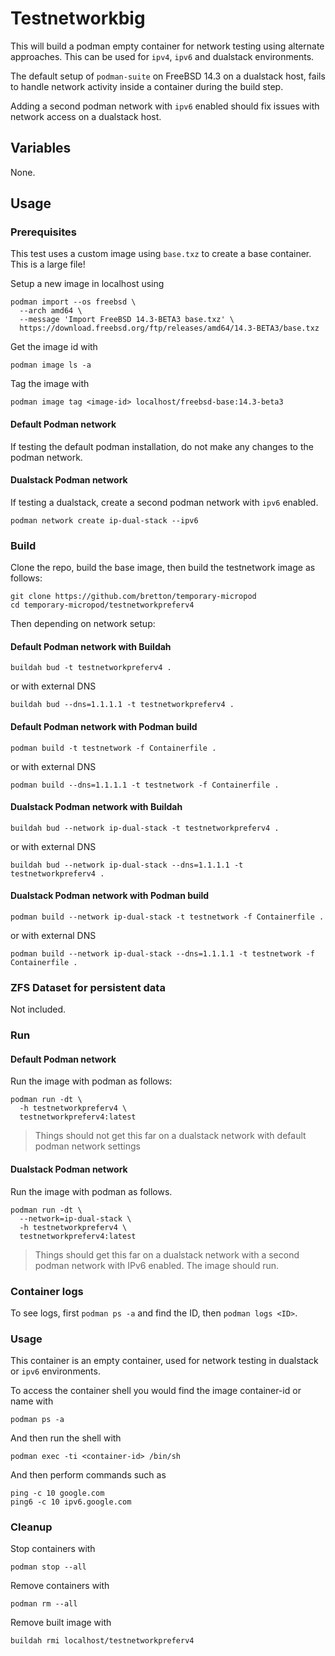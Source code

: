 # Testnetworkbig

This will build a podman empty container for network testing using alternate approaches. This can be used for `ipv4`, `ipv6` and dualstack environments.

The default setup of `podman-suite` on FreeBSD 14.3 on a dualstack host, fails to handle network activity inside a container during the build step.

Adding a second podman network with `ipv6` enabled should fix issues with network access on a dualstack host.

## Variables

None.

## Usage

### Prerequisites

This test uses a custom image using `base.txz` to create a base container. This is a large file!

Setup a new image in localhost using

```
podman import --os freebsd \
  --arch amd64 \
  --message 'Import FreeBSD 14.3-BETA3 base.txz' \
  https://download.freebsd.org/ftp/releases/amd64/14.3-BETA3/base.txz
```

Get the image id with
```
podman image ls -a
```

Tag the image with
```
podman image tag <image-id> localhost/freebsd-base:14.3-beta3
```


#### Default Podman network

If testing the default podman installation, do not make any changes to the podman network.

#### Dualstack Podman network

If testing a dualstack, create a second podman network with `ipv6` enabled.

```
podman network create ip-dual-stack --ipv6
```

### Build

Clone the repo, build the base image, then build the testnetwork image as follows:

```
git clone https://github.com/bretton/temporary-micropod
cd temporary-micropod/testnetworkpreferv4
```

Then depending on network setup:

#### Default Podman network with Buildah

```
buildah bud -t testnetworkpreferv4 .
```

or with external DNS

```
buildah bud --dns=1.1.1.1 -t testnetworkpreferv4 .
```

#### Default Podman network with Podman build

```
podman build -t testnetwork -f Containerfile .
```

or with external DNS

```
podman build --dns=1.1.1.1 -t testnetwork -f Containerfile .
```

#### Dualstack Podman network with Buildah

```
buildah bud --network ip-dual-stack -t testnetworkpreferv4 .
```

or with external DNS

```
buildah bud --network ip-dual-stack --dns=1.1.1.1 -t testnetworkpreferv4 .
```

#### Dualstack Podman network with Podman build

```
podman build --network ip-dual-stack -t testnetwork -f Containerfile .
```

or with external DNS

```
podman build --network ip-dual-stack --dns=1.1.1.1 -t testnetwork -f Containerfile .
```

### ZFS Dataset for persistent data

Not included.

### Run

#### Default Podman network

Run the image with podman as follows:

```
podman run -dt \
  -h testnetworkpreferv4 \
  testnetworkpreferv4:latest
```

> Things should not get this far on a dualstack network with default podman network settings


#### Dualstack Podman network

Run the image with podman as follows. 

```
podman run -dt \
  --network=ip-dual-stack \
  -h testnetworkpreferv4 \
  testnetworkpreferv4:latest
```

> Things should get this far on a dualstack network with a second podman network with IPv6 enabled. The image should run.

### Container logs

To see logs, first `podman ps -a` and find the ID, then `podman logs <ID>`.

### Usage

This container is an empty container, used for network testing in dualstack or `ipv6` environments.

To access the container shell you would find the image container-id or name with
```
podman ps -a
```

And then run the shell with
```
podman exec -ti <container-id> /bin/sh
```

And then perform commands such as
```
ping -c 10 google.com
ping6 -c 10 ipv6.google.com
```

### Cleanup

Stop containers with

```
podman stop --all
```

Remove containers with

```
podman rm --all
```

Remove built image with

```
buildah rmi localhost/testnetworkpreferv4
```

